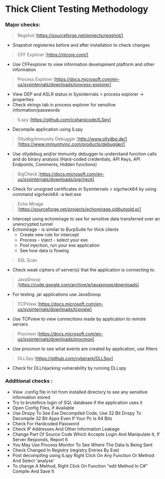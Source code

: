 # Thick Client Testing Methodology


### Major checks:

> Regshot [https://sourceforge.net/projects/regshot/]
- Snapshot registeries before and after installation to check changes

> CFF Explorer [https://ntcore.com/]
- Use CFFexplorer to view information development platform and other information

> Process Explorer [https://docs.microsoft.com/en-us/sysinternals/downloads/process-explorer]
- View DEP and ASLR status in Sysinternals > process explorer -> properties
- Check strings tab in process explorer for sensitive information/passwords

> ILspy [https://github.com/icsharpcode/ILSpy]
- Decompile application using ILspy

> Ollydbg/Immunity Debugger [http://www.ollydbg.de/] [https://www.immunityinc.com/products/debugger/]
- Use ollydebug and/or Immunity debugger to understand function calls and do binary analysis (Hard-coded credentials, API Keys, API Endpoints, Comments, Hidden functions)

> SigCheck [https://docs.microsoft.com/en-us/sysinternals/downloads/sigcheck]
- Check for unsigned certificates in Sysinternals > sigcheck64 by using command <path to sigcheck> sigcheck64 -a test.exe

> Echo Mirage [https://sourceforge.net/projects/echomirage.oldbutgold.p/]
- Intercept using echomirage to see for sensitive data transferred over an unencrypted tunnel
- Echomirage - is similar to BurpSuite for thick clients
	- Create new rule for intercept
	- Process - inject - select your exe
	- Post injection, run your exe application 
	- See how data is flowing

> SSL Scan 
- Check weak ciphers of server(s) that the application is connecting to.

> JavaSnoop [https://code.google.com/archive/p/javasnoop/downloads]
- For testing .jar applications use JavaSnoop

> TCPView [https://docs.microsoft.com/en-us/sysinternals/downloads/tcpview]
- Use TCPview to view connections made by application to remote servers

> Procmon [https://docs.microsoft.com/en-us/sysinternals/downloads/procmon]
- Use procmon to see what events are created by application, use filters

> DLLSpy [https://github.com/cyberark/DLLSpy]
- Check for DLLhijacking vulnerability by running DLLspy

### Additional checks :
- View .config file in txt from installed directory to see any sensitive information stored
- Try to brutefirce login of SQL database if the application uses it
- Open Config Files, if Available
- Use Dnspy To See Exe Decompiled Code, Use 32 Bit Dnspy To Decompile 32 Bit Apps Even If Your Pc Is 64 Bits 
- Check For Hardcoded Password
- Check IP Addresses And Other Information Leakage
- Change Part Of Source Code Which Accepts Login And Manipulate It, If Server Responds, Report It
- You May Use Process Monitor To See Where The Data Is Being Sent
- Check Changed In Registry (registry Entries By Exe)
- Post decompiling using ILspy Right Click On Any Function Or Method And Select 'analyse'
- To change A Method, Right Click On Function "edit Method In C#" Compile And Save It